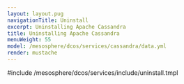 ```yaml
---
layout: layout.pug
navigationTitle: Uninstall
excerpt: Uninstalling Apache Cassandra
title: Uninstalling Apache Cassandra
menuWeight: 55
model: /mesosphere/dcos/services/cassandra/data.yml
render: mustache
---
```


#include /mesosphere/dcos/services/include/uninstall.tmpl
